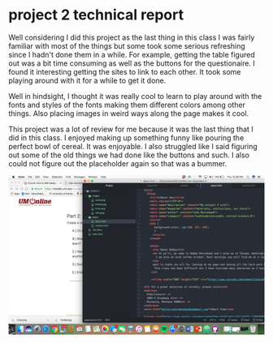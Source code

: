 <h1> project 2 technical report</h1>
<p> Well considering I did this project as the last thing in this class I was fairly familiar with most of the things but some took some serious refreshing since I hadn't done them in a while.
For example, getting the table figured out was a bit time consuming as well as the buttons for the questionaire. I found it interesting getting the sites to link to each other. It took some playing around with it for a while to get it done.
</p>
<p>Well in hindsight, I thought it was really cool to learn to play around with the fonts and styles of the fonts making them different colors among other things. Also placing images in weird ways along the page makes it cool.
</p>

<p> This project was a lot of review for me because it was the last thing that I did in this class. I enjoyed making up something funny like pouring the perfect bowl of cereal. It was enjoyable. I also struggled like I said figuring out some of the old things we had done like the buttons and such. I also could not figure out the placeholder again so that was a bummer.
</p>
<img src="./images/screenshot.png" >

